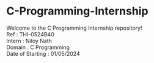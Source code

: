 # C-Programming-Internship
Welcome to the C Programming Internship repository!
<br>
Ref    : THI-0524B40
<br>
Intern : Niloy Nath
<br>
Domain : C Programming
<br>
Date of Starting : 01/05/2024
